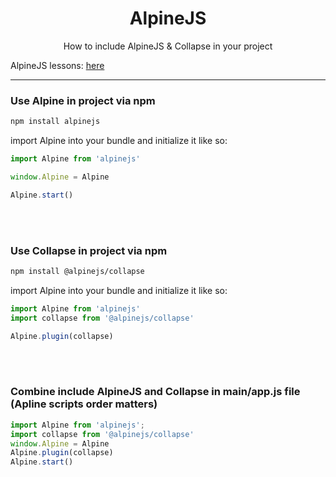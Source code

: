 <h1 align=center>AlpineJS</h1>
<p align=center>How to include AlpineJS &amp; Collapse in your project</p>

AlpineJS lessons: [here](https://laracasts.com/series/alpine-essentials/episodes/1)

<hr />

### Use Alpine in project via npm

```bash
npm install alpinejs
```

import Alpine into your bundle and initialize it like so:
  ```js
  import Alpine from 'alpinejs'

  window.Alpine = Alpine

  Alpine.start()
  ```
<br />
<br />

### Use Collapse in project via npm

```bash
npm install @alpinejs/collapse
```
import Alpine into your bundle and initialize it like so:
  ```js
  import Alpine from 'alpinejs'
  import collapse from '@alpinejs/collapse'

  Alpine.plugin(collapse)
  ```
  
<br />
<br />

### Combine include AlpineJS and Collapse in main/app.js file (Apline scripts order matters)

```js
import Alpine from 'alpinejs';
import collapse from '@alpinejs/collapse'
window.Alpine = Alpine
Alpine.plugin(collapse)
Alpine.start()
```
